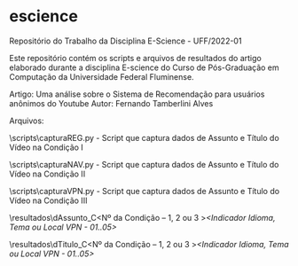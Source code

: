 # escience
Repositório do Trabalho da Disciplina E-Science - UFF/2022-01

Este repositório contém os scripts e arquivos de resultados do artigo elaborado durante a disciplina E-science do Curso de Pós-Graduação em Computação da Universidade Federal Fluminense.

Artigo: Uma análise sobre o Sistema de Recomendação para usuários anônimos do Youtube
Autor: Fernando Tamberlini Alves

Arquivos:

\scripts\capturaREG.py - Script que captura dados de Assunto e Título do Vídeo na Condição I

\scripts\capturaNAV.py - Script que captura dados de Assunto e Título do Vídeo na Condição II

\scripts\capturaVPN.py - Script que captura dados de Assunto e Título do Vídeo na Condição III

\resultados\dAssunto_C<Nº da Condição – 1, 2 ou 3 >_<Indicador Idioma, Tema ou Local VPN - 01..05>_<Data hora>

\resultados\dTitulo_C<Nº da Condição – 1, 2 ou 3 >_<Indicador Idioma, Tema ou Local VPN - 01..05>_<Data hora>



